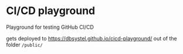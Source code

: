 # CI/CD playground
Playground for testing GitHub CI/CD

gets deployed to https://dbsystel.github.io/cicd-playground/ out of the folder `/public/`
